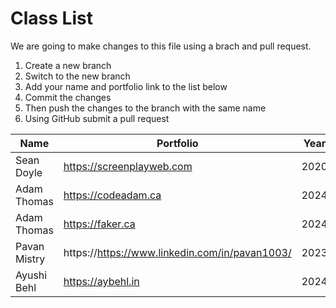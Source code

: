 # Class List

We are going to make changes to this file using a brach and pull request.

1. Create a new branch
2. Switch to the new branch
3. Add your name and portfolio link to the list below
4. Commit the changes
5. Then push the changes to the branch with the same name
6. Using GitHub submit a pull request

| Name         | Portfolio                                      | Year |
| ------------ | ---------------------------------------------- | ---- |
| Sean Doyle   | https://screenplayweb.com                      | 2020 |
| Adam Thomas  | https://codeadam.ca                            | 2024 |
| Adam Thomas  | https://faker.ca                               | 2024 |
| Pavan Mistry | https://https://www.linkedin.com/in/pavan1003/ | 2023 |
| Ayushi Behl  | https://aybehl.in                              | 2024 |

